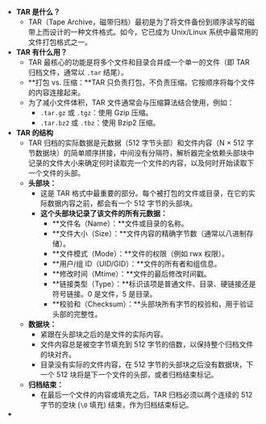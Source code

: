 - **TAR 是什么？**
	- TAR（Tape Archive，磁带归档）最初是为了将文件备份到顺序读写的磁带上而设计的一种文件格式。如今，它已成为 Unix/Linux 系统中最常用的文件打包格式之一。
- **TAR 有什么用？**
	- TAR 最核心的功能是将多个文件和目录合并成一个单一的文件（即 TAR 归档文件，通常以 `.tar` 结尾）。
	- **打包 vs. 压缩：**TAR 只负责打包，不负责压缩。它按顺序将每个文件的内容连接起来。
	- 为了减小文件体积，TAR 文件通常会与压缩算法结合使用，例如：
		- `.tar.gz` 或 `.tgz`：使用 Gzip 压缩。
		- `.tar.bz2` 或 `.tbz`：使用 Bzip2 压缩。
- **TAR 的结构**
	- TAR 归档的实际数据是元数据（512 字节头部）和文件内容（N × 512 字节数据块）的简单顺序拼接，中间没有分隔符，解析器完全依赖头部块中记录的文件大小来确定何时读取完一个文件的内容，以及何时开始读取下一个文件的头部。
	- **头部块：**
		- 这是 TAR 格式中最重要的部分。每个被打包的文件或目录，在它的实际数据内容之前，都会有一个 512 字节的头部块。
		- **这个头部块记录了该文件的所有元数据：**
			- **文件名（Name）：**文件或目录的名称。
			- **文件大小（Size）：**文件内容的精确字节数（通常以八进制存储）。
			- **文件模式（Mode）：**文件的权限（例如 rwx 权限）。
			- **用户/组 ID（UID/GID）：**文件的所有者和组信息。
			- **修改时间（Mtime）：**文件的最后修改时间戳。
			- **链接类型（Type）：**标识该项是普通文件、目录、硬链接还是符号链接。0 是文件，5 是目录。
			- **校验和（Checksum）：**头部块所有字节的校验和，用于验证头部的完整性。
	- **数据块：**
		- 紧跟在头部块之后的是文件的实际内容。
		- 文件内容总是被空字节填充到 512 字节的倍数，以保持整个归档文件的块对齐。
		- 目录没有实际的文件内容，在 512 字节的头部块之后没有数据块，下一个 512 块将是下一个文件的头部，或者归档结束标记。
	- **归档结束：**
		- 在最后一个文件的内容或填充之后，TAR 归档必须以两个连续的 512 字节的空块 (`\0` 填充) 结束，作为归档结束标记。
-